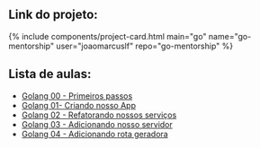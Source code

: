 ## Link do projeto:

<div>
  {%
    include components/project-card.html
      main="go"
      name="go-mentorship"
      user="joaomarcuslf"
      repo="go-mentorship"
  %}
</div>

## Lista de aulas:

- [Golang 00 - Primeiros passos](/mentorship/lesson-00-getting-started)
- [Golang 01- Criando nosso App](/mentorship/lesson-01-creating-app)
- [Golang 02 - Refatorando nossos serviços](/mentorship/lesson-02-refactoring)
- [Golang 03 - Adicionando nosso servidor](/mentorship/lesson-03-web-server)
- [Golang 04 - Adicionando rota geradora](/mentorship/lesson-04-generate-qr)

<script>
  document.querySelector('[href="'+location.pathname+'"]').className = "is-underlined has-text-weight-bold";
</script>
